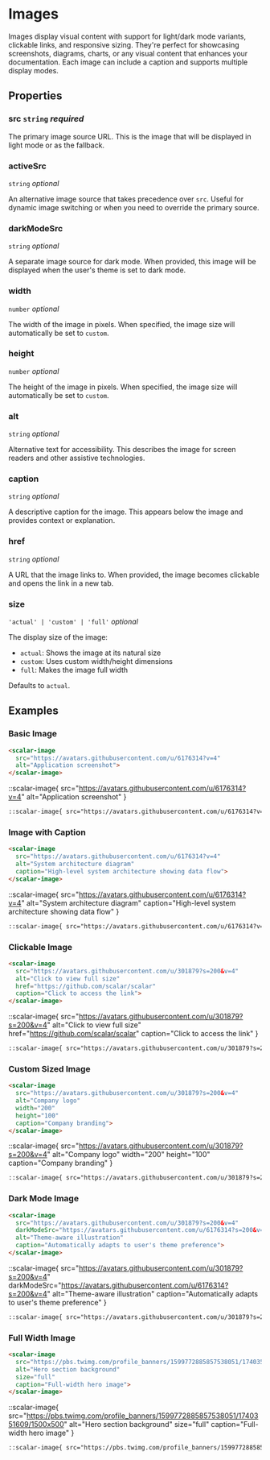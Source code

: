 # Images

Images display visual content with support for light/dark mode variants, clickable links, and responsive sizing. They're perfect for showcasing screenshots, diagrams, charts, or any visual content that enhances your documentation. Each image can include a caption and supports multiple display modes.

## Properties

### src `string` _required_

The primary image source URL. This is the image that will be displayed in light mode or as the fallback.

### activeSrc
`string` _optional_

An alternative image source that takes precedence over `src`. Useful for dynamic image switching or when you need to override the primary source.

### darkModeSrc
`string` _optional_

A separate image source for dark mode. When provided, this image will be displayed when the user's theme is set to dark mode.

### width
`number` _optional_

The width of the image in pixels. When specified, the image size will automatically be set to `custom`.

### height
`number` _optional_

The height of the image in pixels. When specified, the image size will automatically be set to `custom`.

### alt
`string` _optional_

Alternative text for accessibility. This describes the image for screen readers and other assistive technologies.

### caption
`string` _optional_

A descriptive caption for the image. This appears below the image and provides context or explanation.

### href
`string` _optional_

A URL that the image links to. When provided, the image becomes clickable and opens the link in a new tab.

### size
`'actual' | 'custom' | 'full'` _optional_

The display size of the image:

- `actual`: Shows the image at its natural size
- `custom`: Uses custom width/height dimensions
- `full`: Makes the image full width

Defaults to `actual`.

## Examples

### Basic Image

<scalar-tabs>
<scalar-tab title="Custom HTML">

<scalar-image
  src="https://avatars.githubusercontent.com/u/6176314?v=4"
  alt="Application screenshot">
</scalar-image>

```html
<scalar-image
  src="https://avatars.githubusercontent.com/u/6176314?v=4"
  alt="Application screenshot">
</scalar-image>
```
</scalar-tab>

<scalar-tab title="Directive">

::scalar-image{ src="https://avatars.githubusercontent.com/u/6176314?v=4" alt="Application screenshot" }

```markdown
::scalar-image{ src="https://avatars.githubusercontent.com/u/6176314?v=4" alt="Application screenshot" }
```
</scalar-tab>
</scalar-tabs>

### Image with Caption

<scalar-tabs>
<scalar-tab title="Custom HTML">

<scalar-image
  src="https://avatars.githubusercontent.com/u/6176314?v=4"
  alt="System architecture diagram"
  caption="High-level system architecture showing data flow">
</scalar-image>

```html
<scalar-image
  src="https://avatars.githubusercontent.com/u/6176314?v=4"
  alt="System architecture diagram"
  caption="High-level system architecture showing data flow">
</scalar-image>
```
</scalar-tab>

<scalar-tab title="Directive">

::scalar-image{ src="https://avatars.githubusercontent.com/u/6176314?v=4" alt="System architecture diagram" caption="High-level system architecture showing data flow" }

```html
::scalar-image{ src="https://avatars.githubusercontent.com/u/6176314?v=4" alt="System architecture diagram" caption="High-level system architecture showing data flow" }
```
</scalar-tab>
</scalar-tabs>

### Clickable Image

<scalar-tabs>
<scalar-tab title="Custom HTML">

<scalar-image
  src="https://avatars.githubusercontent.com/u/301879?s=200&v=4"
  alt="Click to view full size"
  href="https://github.com/scalar/scalar"
  caption="Click to access the link">
</scalar-image>

```html
<scalar-image
  src="https://avatars.githubusercontent.com/u/301879?s=200&v=4"
  alt="Click to view full size"
  href="https://github.com/scalar/scalar"
  caption="Click to access the link">
</scalar-image>
```
</scalar-tab>

<scalar-tab title="Directive">

::scalar-image{ src="https://avatars.githubusercontent.com/u/301879?s=200&v=4" alt="Click to view full size" href="https://github.com/scalar/scalar" caption="Click to access the link" }

```markdown
::scalar-image{ src="https://avatars.githubusercontent.com/u/301879?s=200&v=4" alt="Click to view full size" href="https://github.com/scalar/scalar" caption="Click to access the link" }
```
</scalar-tab>
</scalar-tabs>

### Custom Sized Image

<scalar-tabs>
<scalar-tab title="Custom HTML">

<scalar-image
  src="https://avatars.githubusercontent.com/u/301879?s=200&v=4"
  alt="Company logo"
  width="200"
  height="100"
  caption="Company branding">
</scalar-image>

```html
<scalar-image
  src="https://avatars.githubusercontent.com/u/301879?s=200&v=4"
  alt="Company logo"
  width="200"
  height="100"
  caption="Company branding">
</scalar-image>
```
</scalar-tab>

<scalar-tab title="Directive">

::scalar-image{ src="https://avatars.githubusercontent.com/u/301879?s=200&v=4" alt="Company logo" width="200" height="100" caption="Company branding" }

```markdown
::scalar-image{ src="https://avatars.githubusercontent.com/u/301879?s=200&v=4" alt="Company logo" width="200" height="100" caption="Company branding" }
```
</scalar-tab>
</scalar-tabs>

### Dark Mode Image

<scalar-tabs>
<scalar-tab title="Custom HTML">

<scalar-image
  src="https://avatars.githubusercontent.com/u/301879?s=200&v=4"
  darkModeSrc="https://avatars.githubusercontent.com/u/6176314?s=200&v=4"
  alt="Theme-aware illustration"
  caption="Automatically adapts to user's theme preference">
</scalar-image>

```html
<scalar-image
  src="https://avatars.githubusercontent.com/u/301879?s=200&v=4"
  darkModeSrc="https://avatars.githubusercontent.com/u/6176314?s=200&v=4"
  alt="Theme-aware illustration"
  caption="Automatically adapts to user's theme preference">
</scalar-image>
```
</scalar-tab>

<scalar-tab title="Directive">

::scalar-image{ src="https://avatars.githubusercontent.com/u/301879?s=200&v=4" darkModeSrc="https://avatars.githubusercontent.com/u/6176314?s=200&v=4" alt="Theme-aware illustration" caption="Automatically adapts to user's theme preference" }

```markdown
::scalar-image{ src="https://avatars.githubusercontent.com/u/301879?s=200&v=4" darkModeSrc="https://avatars.githubusercontent.com/u/6176314?s=200&v=4" alt="Theme-aware illustration" caption="Automatically adapts to user's theme preference" }
```
</scalar-tab>
</scalar-tabs>

### Full Width Image

<scalar-tabs>
<scalar-tab title="Custom HTML">

<scalar-image
  src="https://pbs.twimg.com/profile_banners/1599772885857538051/1740351609/1500x500"
  alt="Hero section background"
  size="full"
  caption="Full-width hero image">
</scalar-image>

```html
<scalar-image
  src="https://pbs.twimg.com/profile_banners/1599772885857538051/1740351609/1500x500"
  alt="Hero section background"
  size="full"
  caption="Full-width hero image">
</scalar-image>
```
</scalar-tab>

<scalar-tab title="Directive">

::scalar-image{ src="https://pbs.twimg.com/profile_banners/1599772885857538051/1740351609/1500x500" alt="Hero section background" size="full" caption="Full-width hero image" }
```markdown
::scalar-image{ src="https://pbs.twimg.com/profile_banners/1599772885857538051/1740351609/1500x500" alt="Hero section background" size="full" caption="Full-width hero image" }
```
</scalar-tab>
</scalar-tabs>

